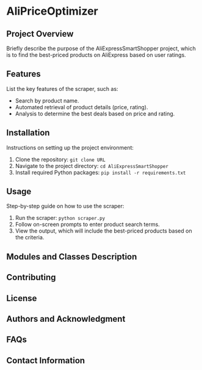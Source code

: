 # AliPriceOptimizer

## Project Overview
Briefly describe the purpose of the AliExpressSmartShopper project, which is to find the best-priced products on AliExpress based on user ratings.

## Features
List the key features of the scraper, such as:
- Search by product name.
- Automated retrieval of product details (price, rating).
- Analysis to determine the best deals based on price and rating.

## Installation
Instructions on setting up the project environment:
1. Clone the repository: `git clone URL`
2. Navigate to the project directory: `cd AliExpressSmartShopper`
3. Install required Python packages: `pip install -r requirements.txt`

## Usage
Step-by-step guide on how to use the scraper:
1. Run the scraper: `python scraper.py`
2. Follow on-screen prompts to enter product search terms.
3. View the output, which will include the best-priced products based on the criteria.

## Modules and Classes Description


## Contributing


## License


## Authors and Acknowledgment


## FAQs


## Contact Information

